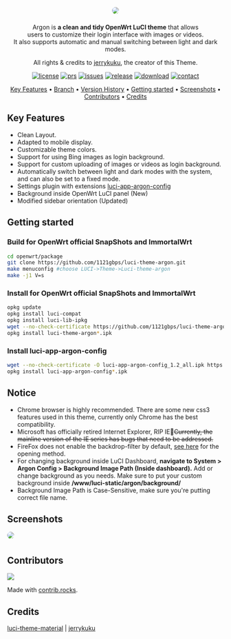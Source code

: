 <!-- markdownlint-configure-file {
  "MD013": {
    "code_blocks": false,
    "tables": false,
    "line_length":200
  },
  "MD033": false,
  "MD041": false
} -->

[license]: /LICENSE
[license-badge]: https://img.shields.io/github/license/jerrykuku/luci-theme-argon?style=flat-square&a=1
[prs]: https://github.com/jerrykuku/luci-theme-argon/pulls
[prs-badge]: https://img.shields.io/badge/PRs-welcome-brightgreen.svg?style=flat-square
[issues]: https://github.com/jerrykuku/luci-theme-argon/issues/new
[issues-badge]: https://img.shields.io/badge/Issues-welcome-brightgreen.svg?style=flat-square
[release]: https://github.com/jerrykuku/luci-theme-argon/releases
[release-badge]: https://img.shields.io/github/v/release/jerrykuku/luci-theme-argon?style=flat-square
[download]: https://github.com/jerrykuku/luci-theme-argon/releases
[download-badge]: https://img.shields.io/github/downloads/jerrykuku/luci-theme-argon/total?style=flat-square
[contact]: https://t.me/jerryk6
[contact-badge]: https://img.shields.io/badge/Contact-telegram-blue?style=flat-square
[en-us-link]: /README.md
[zh-cn-link]: /README_ZH.md
[en-us-release-log]: /RELEASE.md
[zh-cn-release-log]: /RELEASE_ZH.md
[config-link]: https://github.com/jerrykuku/luci-app-argon-config/releases
[lede]: https://github.com/coolsnowwolf/lede
[official]: https://github.com/openwrt/openwrt
[immortalwrt]: https://github.com/immortalwrt/immortalwrt

<div align="center">
<img src="https://firebasestorage.googleapis.com/v0/b/discord-cdn-sucks.appspot.com/o/image%2Fupper.jpg?alt=media" style="border-radius: 16px; margin-bottom: 8px;">

Argon is **a clean and tidy OpenWrt LuCI theme** that allows<br/>
users to customize their login interface with images or videos.  
It also supports automatic and manual switching between light and dark modes.

All rights & credits to [jerrykuku](https://github.com/jerrykuku), the creator of this Theme.

[![license][license-badge]][license]
[![prs][prs-badge]][prs]
[![issues][issues-badge]][issues]
[![release][release-badge]][release]
[![download][download-badge]][download]
[![contact][contact-badge]][contact]

[Key Features](#key-features) •
[Branch](#branch-introduction) •
[Version History](#version-history) •
[Getting started](#getting-started) •
[Screenshots](#screenshots) •
[Contributors](#contributors) •
[Credits](#credits)
</div>

## Key Features

- Clean Layout.
- Adapted to mobile display.
- Customizable theme colors.
- Support for using Bing images as login background.
- Support for custom uploading of images or videos as login background.
- Automatically switch between light and dark modes with the system, and can also be set to a fixed mode.
- Settings plugin with extensions [luci-app-argon-config][config-link]
- Background inside OpenWrt LuCI panel (New)
- Modified sidebar orientation (Updated)

## Getting started

### Build for OpenWrt official SnapShots and ImmortalWrt

```bash
cd openwrt/package
git clone https://github.com/1121gbps/luci-theme-argon.git
make menuconfig #choose LUCI->Theme->Luci-theme-argon
make -j1 V=s
```

### Install for OpenWrt official SnapShots and ImmortalWrt

```bash
opkg update
opkg install luci-compat
opkg install luci-lib-ipkg
wget --no-check-certificate https://github.com/1121gbps/luci-theme-argon/releases/download/v2.5.2/luci-theme-argon_2.5.2-r20250726_all.ipk
opkg install luci-theme-argon*.ipk
```

### Install luci-app-argon-config

```bash
wget --no-check-certificate -O luci-app-argon-config_1.2_all.ipk https://github.com/1121gbps/luci-theme-argon/releases/download/v2.5.2/luci-app-argon-config_1.2_all.ipk
opkg install luci-app-argon-config*.ipk
```

## Notice

- Chrome browser is highly recommended. There are some new css3 features used in this theme, currently only Chrome has the best compatibility.
- Microsoft has officially retired Internet Explorer, RIP IE🙏<del>Currently, the mainline version of the IE series has bugs that need to be addressed.</del>
- FireFox does not enable the backdrop-filter by default, [see here](https://developer.mozilla.org/zh-CN/docs/Web/CSS/backdrop-filter) for the opening method.
- For changing background inside LuCI Dashboard, **navigate to System > Argon Config > Background Image Path (Inside dashboard).** Add or change background as you needs. Make sure to put your custom background inside **/www/luci-static/argon/background/**
- Background Image Path is Case-Sensitive, make sure you're putting correct file name.

## Screenshots
<img src="https://firebasestorage.googleapis.com/v0/b/discord-cdn-sucks.appspot.com/o/image%2Fscreenshot-pc.jpg?alt=media" style="border-radius: 16px; margin-bottom: 8px;">

## Contributors

<a href="https://github.com/jerrykuku/luci-theme-argon/graphs/contributors">
  <img src="https://contrib.rocks/image?repo=jerrykuku/luci-theme-argon&v=2" />
</a>

Made with [contrib.rocks](https://contrib.rocks).

## Credits

[luci-theme-material](https://github.com/LuttyYang/luci-theme-material/) | 
[jerrykuku](https://github.com/jerrykuku)
